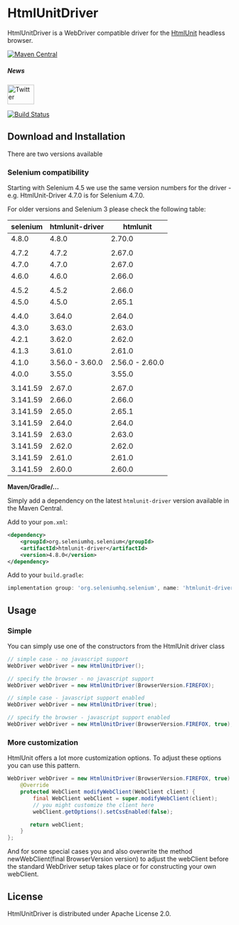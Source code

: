 # HtmlUnitDriver

HtmlUnitDriver is a WebDriver compatible driver for the [HtmlUnit](http://htmlunit.sourceforge.net/) headless browser.

[![Maven Central](https://maven-badges.herokuapp.com/maven-central/org.seleniumhq.selenium/htmlunit-driver/badge.svg)](https://maven-badges.herokuapp.com/maven-central/org.seleniumhq.selenium/htmlunit-driver)

##### News
[<img src="http://htmlunit.sourceforge.net/images/logos/twitter.png" alt="Twitter" height="44" width="60">](https://twitter.com/HtmlUnit)

[![Build Status](https://jenkins.wetator.org/buildStatus/icon?job=HtmlUnitDriver+-+Selenium+4)](https://jenkins.wetator.org/view/HtmlUnit%20Driver/job/HtmlUnitDriver%20-%20Selenium%204/)

## Download and Installation

There are two versions available

### Selenium compatibility

Starting with Selenium 4.5 we use the same version numbers for the driver - e.g. HtmlUnit-Driver 4.7.0
is for Selenium 4.7.0.

For older versions and Selenium 3 please check the following table:

| selenium | htmlunit-driver |    htmlunit     |
|----------|-----------------|-----------------|
|    4.8.0 |           4.8.0 |          2.70.0 |
|          |                 |                 |
|    4.7.2 |           4.7.2 |          2.67.0 |
|    4.7.0 |           4.7.0 |          2.67.0 |
|    4.6.0 |           4.6.0 |          2.66.0 |
|          |                 |                 |
|    4.5.2 |           4.5.2 |          2.66.0 |
|    4.5.0 |           4.5.0 |          2.65.1 |
|          |                 |                 |
|    4.4.0 |          3.64.0 |          2.64.0 |
|    4.3.0 |          3.63.0 |          2.63.0 |
|    4.2.1 |          3.62.0 |          2.62.0 |
|    4.1.3 |          3.61.0 |          2.61.0 |
|    4.1.0 | 3.56.0 - 3.60.0 | 2.56.0 - 2.60.0 |
|    4.0.0 |          3.55.0 |          3.55.0 |
|          |                 |                 |
| 3.141.59 |          2.67.0 |          2.67.0 |
| 3.141.59 |          2.66.0 |          2.66.0 |
| 3.141.59 |          2.65.0 |          2.65.1 |
| 3.141.59 |          2.64.0 |          2.64.0 |
| 3.141.59 |          2.63.0 |          2.63.0 |
| 3.141.59 |          2.62.0 |          2.62.0 |
| 3.141.59 |          2.61.0 |          2.61.0 |
| 3.141.59 |          2.60.0 |          2.60.0 |


**Maven/Gradle/...**

Simply add a dependency on the latest `htmlunit-driver` version available in the Maven Central.

Add to your `pom.xml`:

```xml
<dependency>
    <groupId>org.seleniumhq.selenium</groupId>
    <artifactId>htmlunit-driver</artifactId>
    <version>4.8.0</version>
</dependency>
```

Add to your `build.gradle`:

```groovy
implementation group: 'org.seleniumhq.selenium', name: 'htmlunit-driver', version: '4.8.0'
```


## Usage

### Simple

You can simply use one of the constructors from the HtmlUnit driver class

```java
// simple case - no javascript support
WebDriver webDriver = new HtmlUnitDriver();
```

```java
// specify the browser - no javascript support
WebDriver webDriver = new HtmlUnitDriver(BrowserVersion.FIREFOX);
```

```java
// simple case - javascript support enabled
WebDriver webDriver = new HtmlUnitDriver(true);
```

```java
// specify the browser - javascript support enabled
WebDriver webDriver = new HtmlUnitDriver(BrowserVersion.FIREFOX, true);
```


### More customization

HtmlUnit offers a lot more customization options. To adjust these options you can use this pattern.

```java
WebDriver webDriver = new HtmlUnitDriver(BrowserVersion.FIREFOX, true) {
    @Override
    protected WebClient modifyWebClient(WebClient client) {
        final WebClient webClient = super.modifyWebClient(client);
        // you might customize the client here
        webClient.getOptions().setCssEnabled(false);

       return webClient;
    }
};
```

And for some special cases you and also overwrite the method newWebClient(final BrowserVersion version) to
adjust the webClient before the standard WebDriver setup takes place or for constructing your
own webClient.


## License

HtmlUnitDriver is distributed under Apache License 2.0.
